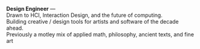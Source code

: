**Design Engineer** — <br />
Drawn to HCI, Interaction Design, and the future of computing. <br />
Building creative / design tools for artists and software of the decade ahead. <br />
Previously a motley mix of applied math, philosophy, ancient texts, and fine art
